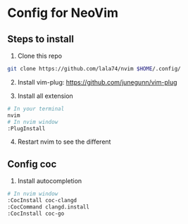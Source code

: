 # Config for NeoVim

## Steps to install

1. Clone this repo

```Bash
git clone https://github.com/lala74/nvim $HOME/.config/
```

2. Install vim-plug: https://github.com/junegunn/vim-plug

3. Install all extension

```bash
# In your terminal
nvim
# In nvim window
:PlugInstall
```

4. Restart nvim to see the different

## Config coc

1. Install autocompletion

```bash
# In nvim window
:CocInstall coc-clangd
:CocCommand clangd.install
:CocInstall coc-go
```
